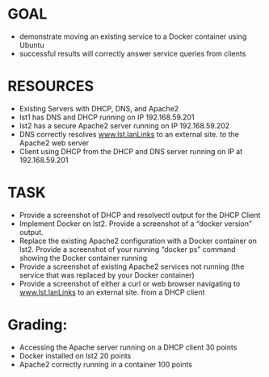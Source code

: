 # GOAL
- demonstrate moving an existing service to a Docker container using Ubuntu
- successful results will correctly answer service queries from clients
 
# RESOURCES
- Existing Servers with DHCP, DNS, and Apache2
- lst1 has DNS and DHCP running on IP 192.168.59.201
- lst2 has a secure Apache2 server running on IP 192.168.59.202
- DNS correctly resolves www.lst.lanLinks to an external site. to the Apache2 web server
- Client using DHCP from the DHCP and DNS server running on IP at 192.168.59.201
 

# TASK
- Provide a screenshot of DHCP and resolvectl output for the DHCP Client
- Implement Docker on lst2. Provide a screenshot of a “docker version” output.
- Replace the existing Apache2 configuration with a Docker container on lst2. Provide a screenshot of your running “docker ps” command showing the Docker container running
- Provide a screenshot of existing Apache2 services not running (the service that was replaced by your Docker container)
- Provide a screenshot of either a curl or web browser navigating to www.lst.lanLinks to an external site. from a DHCP client

# Grading:
- Accessing the Apache server running on a DHCP client 30 points
- Docker installed on lst2              20 points
- Apache2 correctly running in a container 100 points

 
